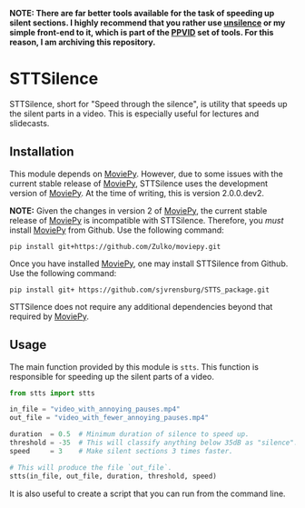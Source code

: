 **NOTE: There are far better tools available for the task of speeding up silent sections. I highly recommend that you rather use [unsilence](https://github.com/lagmoellertim/unsilence) or my simple front-end to it, which is part of the [PPVID](https://github.com/sjvrensburg/ppvid) set of tools. For this reason, I am archiving this repository.**

# STTSilence

STTSilence, short for "Speed through the silence", is utility that speeds up the silent parts in a video. This is especially useful for lectures and slidecasts.

## Installation

This module depends on [MoviePy](https://github.com/Zulko/moviepy). However, due to some issues with the current stable release of [MoviePy](https://github.com/Zulko/moviepy), STTSilence uses the development version of [MoviePy](https://github.com/Zulko/moviepy). At the time of writing, this is version 2.0.0.dev2.

**NOTE:** Given the changes in version 2 of [MoviePy](https://github.com/Zulko/moviepy), the current stable release of [MoviePy](https://github.com/Zulko/moviepy) is incompatible with STTSilence. Therefore, you _must_ install [MoviePy](https://github.com/Zulko/moviepy) from Github. Use the following command:
```
pip install git+https://github.com/Zulko/moviepy.git
```

Once you have installed [MoviePy](https://github.com/Zulko/moviepy), one may install STTSilence from Github. Use the following command:
```
pip install git+ https://github.com/sjvrensburg/STTS_package.git
```

STTSilence does not require any additional dependencies beyond that required by [MoviePy](https://github.com/Zulko/moviepy).

## Usage

The main function provided by this module is `stts`. This function is responsible for speeding up the silent parts of a video.

```python
from stts import stts

in_file = "video_with_annoying_pauses.mp4"
out_file = "video_with_fewer_annoying_pauses.mp4"

duration  = 0.5  # Minimum duration of silence to speed up.
threshold = -35  # This will classify anything below 35dB as "silence".
speed     = 3    # Make silent sections 3 times faster.

# This will produce the file `out_file`.
stts(in_file, out_file, duration, threshold, speed)
```

It is also useful to create a script that you can run from the command line.
